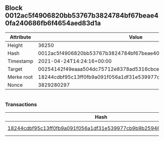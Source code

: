 ## Block 0012ac5f4906820bb53767b3824784bf67beae40fa240686fb6f4654aed83d1a

Attribute | Value
--- | ---
Height | 36250
Hash | 0012ac5f4906820bb53767b3824784bf67beae40fa240686fb6f4654aed83d1a
Timestamp | 2021-04-24T14:24:16+00:00
Target | 00254142f49eaaa504dc75712e8378ad5316cbcead634704b3734b6271167cc4
Merke root | 18244cdbf95c13ff0fb9a091f056a1df31e539977cb9b9b25946fca244515f74
Nonce | 3829280297

```

```

### Transactions

Hash | Amount
--- | ---
[18244cdbf95c13ff0fb9a091f056a1df31e539977cb9b9b25946fca244515f74](18244cdbf95c13ff0fb9a091f056a1df31e539977cb9b9b25946fca244515f74.md) | 10.00000000 SKEPTI 
